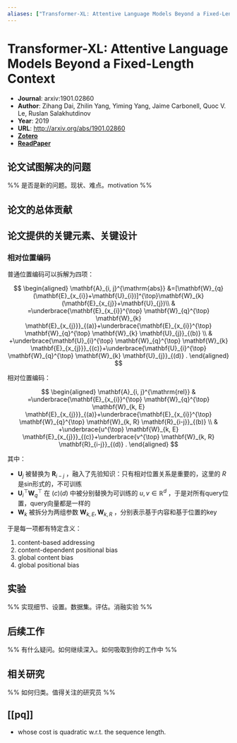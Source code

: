 ```yaml
---
aliases: ["Transformer-XL: Attentive Language Models Beyond a Fixed-Length Context", "Transformer-XL: Attentive Language Models Beyond a Fixed-Length Context, 2019", "Transformer-XL"]
---
```

# Transformer-XL: Attentive Language Models Beyond a Fixed-Length Context

- **Journal**: arxiv:1901.02860
- **Author**: Zihang Dai, Zhilin Yang, Yiming Yang, Jaime Carbonell, Quoc V. Le, Ruslan Salakhutdinov
- **Year**: 2019
- **URL**: http://arxiv.org/abs/1901.02860
- [**Zotero**](zotero://select/items/@2019TransformerXLAttentiveLanguageDai)
- [**ReadPaper**](https://readpaper.com/pdf-annotate/note?pdfId=550970997159968797&noteId=1746141392088190976)

## 论文试图解决的问题

%% 是否是新的问题。现状、难点。motivation %%

## 论文的总体贡献

## 论文提供的关键元素、关键设计

### 相对位置编码

普通位置编码可以拆解为四项：

$$
\begin{aligned}
\mathbf{A}_{i, j}^{\mathrm{abs}} &=[\mathbf{W}_{q}(\mathbf{E}_{x_{i}}+\mathbf{U}_{i})]^{\top}\mathbf{W}_{k}(\mathbf{E}_{x_{j}}+\mathbf{U}_{j})\\
& =\underbrace{\mathbf{E}_{x_{i}}^{\top} \mathbf{W}_{q}^{\top} \mathbf{W}_{k} \mathbf{E}_{x_{j}}}_{(a)}+\underbrace{\mathbf{E}_{x_{i}}^{\top} \mathbf{W}_{q}^{\top} \mathbf{W}_{k} \mathbf{U}_{j}}_{(b)} \\
& +\underbrace{\mathbf{U}_{i}^{\top} \mathbf{W}_{q}^{\top} \mathbf{W}_{k} \mathbf{E}_{x_{j}}}_{(c)}+\underbrace{\mathbf{U}_{i}^{\top} \mathbf{W}_{q}^{\top} \mathbf{W}_{k} \mathbf{U}_{j}}_{(d)} .
\end{aligned}
$$

相对位置编码：

$$
\begin{aligned}
\mathbf{A}_{i, j}^{\mathrm{rel}} & =\underbrace{\mathbf{E}_{x_{i}}^{\top} \mathbf{W}_{q}^{\top} \mathbf{W}_{k, E} \mathbf{E}_{x_{j}}}_{(a)}+\underbrace{\mathbf{E}_{x_{i}}^{\top} \mathbf{W}_{q}^{\top} \mathbf{W}_{k, R} \mathbf{R}_{i-j}}_{(b)} \\
& +\underbrace{u^{\top} \mathbf{W}_{k, E} \mathbf{E}_{x_{j}}}_{(c)}+\underbrace{v^{\top} \mathbf{W}_{k, R} \mathbf{R}_{i-j}}_{(d)} .
\end{aligned}
$$

其中：
- $\mathbf{U}_{j}$ 被替换为 $\mathbf{R}_{i-j}$ ，融入了先验知识：只有相对位置关系是重要的，这里的 $R$ 是sin形式的，不可训练
- $\mathbf{U}_{i}^{\top} \mathbf{W}_{q}^{\top}$ 在 $(c)(d)$ 中被分别替换为可训练的 $u,v \in \mathbb{R}^{d}$ ，于是对所有query位置，query向量都是一样的
- $\mathbf{W}_{k}$ 被拆分为两组参数 $\mathbf{W}_{k, E},\mathbf{W}_{k, R}$ ，分别表示基于内容和基于位置的key

于是每一项都有特定含义：
1. content-based addressing
2. content-dependent positional bias
3. global content bias
4. global positional bias

## 实验

%% 实现细节、设置。数据集。评估。消融实验 %%

## 后续工作

%% 有什么疑问。如何继续深入。如何吸取到你的工作中 %%

## 相关研究

%% 如何归类。值得关注的研究员 %%

## [[pq]]

- whose cost is quadratic w.r.t. the sequence length.
